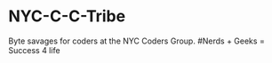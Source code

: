 # NYC-C-C-Tribe
Byte savages for coders at the NYC Coders Group. #Nerds + Geeks = Success 4 life
  
